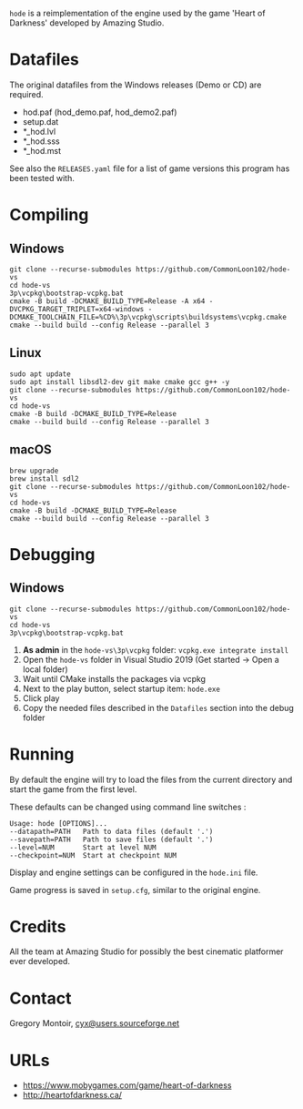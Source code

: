 `hode` is a reimplementation of the engine used by the game 'Heart of Darkness'
developed by Amazing Studio.

Datafiles
=========
The original datafiles from the Windows releases (Demo or CD) are required.

- hod.paf (hod_demo.paf, hod_demo2.paf)
- setup.dat
- *_hod.lvl
- *_hod.sss
- *_hod.mst

See also the `RELEASES.yaml` file for a list of game versions this program
has been tested with.

Compiling
=========
Windows
-------
```
git clone --recurse-submodules https://github.com/CommonLoon102/hode-vs
cd hode-vs
3p\vcpkg\bootstrap-vcpkg.bat
cmake -B build -DCMAKE_BUILD_TYPE=Release -A x64 -DVCPKG_TARGET_TRIPLET=x64-windows -DCMAKE_TOOLCHAIN_FILE=%CD%\3p\vcpkg\scripts\buildsystems\vcpkg.cmake
cmake --build build --config Release --parallel 3
```

Linux
-----
```
sudo apt update
sudo apt install libsdl2-dev git make cmake gcc g++ -y
git clone --recurse-submodules https://github.com/CommonLoon102/hode-vs
cd hode-vs
cmake -B build -DCMAKE_BUILD_TYPE=Release
cmake --build build --config Release --parallel 3
```

macOS
-----
```
brew upgrade
brew install sdl2
git clone --recurse-submodules https://github.com/CommonLoon102/hode-vs
cd hode-vs
cmake -B build -DCMAKE_BUILD_TYPE=Release
cmake --build build --config Release --parallel 3
```

Debugging
=========
Windows
-------
```
git clone --recurse-submodules https://github.com/CommonLoon102/hode-vs
cd hode-vs
3p\vcpkg\bootstrap-vcpkg.bat
```
1. **As admin** in the `hode-vs\3p\vcpkg` folder: `vcpkg.exe integrate install`
2. Open the `hode-vs` folder in Visual Studio 2019 (Get started -> Open a local folder)
3. Wait until CMake installs the packages via vcpkg
4. Next to the play button, select startup item: `hode.exe`
5. Click play
6. Copy the needed files described in the `Datafiles` section into the debug folder

Running
=======
By default the engine will try to load the files from the current directory
and start the game from the first level.

These defaults can be changed using command line switches :

    Usage: hode [OPTIONS]...
    --datapath=PATH   Path to data files (default '.')
    --savepath=PATH   Path to save files (default '.')
    --level=NUM       Start at level NUM
    --checkpoint=NUM  Start at checkpoint NUM

Display and engine settings can be configured in the `hode.ini` file.

Game progress is saved in `setup.cfg`, similar to the original engine.

Credits
=======
All the team at Amazing Studio for possibly the best cinematic platformer ever
developed.

Contact
=======
Gregory Montoir, cyx@users.sourceforge.net

URLs
====
- https://www.mobygames.com/game/heart-of-darkness
- http://heartofdarkness.ca/
